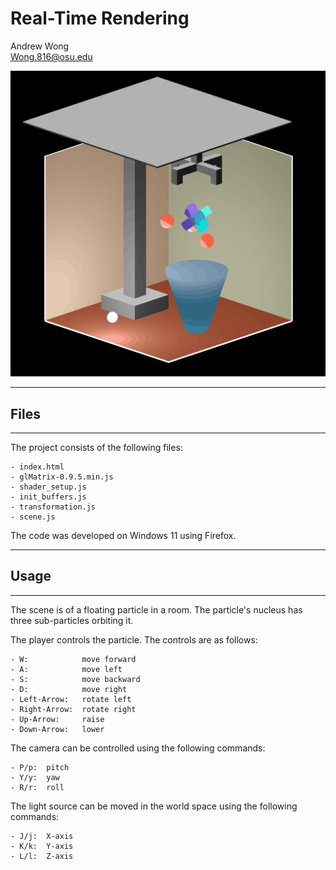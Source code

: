 # Real-Time Rendering
Andrew Wong <br>
Wong.816@osu.edu

![gif](screenshots/Animation.GIF)

---
## Files
---
The project consists of the following files:

    - index.html
    - glMatrix-0.9.5.min.js
    - shader_setup.js
    - init_buffers.js
    - transformation.js
    - scene.js

The code was developed on Windows 11 using Firefox.

---
## Usage
---
The scene is of a floating particle in a room. The particle's nucleus has three sub-particles orbiting it.

The player controls the particle. The controls are as follows:

    - W:            move forward
    - A:            move left
    - S:            move backward
    - D:            move right
    - Left-Arrow:   rotate left
    - Right-Arrow:  rotate right
    - Up-Arrow:     raise
    - Down-Arrow:   lower

The camera can be controlled using the following commands:

    - P/p:  pitch
    - Y/y:  yaw
    - R/r:  roll

The light source can be moved in the world space using the following commands:

    - J/j:  X-axis
    - K/k:  Y-axis
    - L/l:  Z-axis